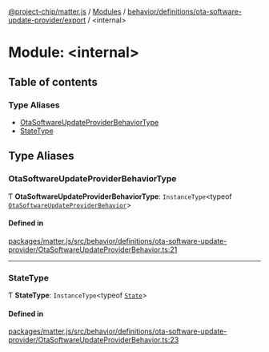 [@project-chip/matter.js](../README.md) / [Modules](../modules.md) / [behavior/definitions/ota-software-update-provider/export](behavior_definitions_ota_software_update_provider_export.md) / \<internal\>

# Module: \<internal\>

## Table of contents

### Type Aliases

- [OtaSoftwareUpdateProviderBehaviorType](behavior_definitions_ota_software_update_provider_export._internal_.md#otasoftwareupdateproviderbehaviortype)
- [StateType](behavior_definitions_ota_software_update_provider_export._internal_.md#statetype)

## Type Aliases

### OtaSoftwareUpdateProviderBehaviorType

Ƭ **OtaSoftwareUpdateProviderBehaviorType**: `InstanceType`\<typeof [`OtaSoftwareUpdateProviderBehavior`](behavior_definitions_ota_software_update_provider_export.md#otasoftwareupdateproviderbehavior)\>

#### Defined in

[packages/matter.js/src/behavior/definitions/ota-software-update-provider/OtaSoftwareUpdateProviderBehavior.ts:21](https://github.com/project-chip/matter.js/blob/2d9f2165d2672864fda3496a6d0d5f93597f82c6/packages/matter.js/src/behavior/definitions/ota-software-update-provider/OtaSoftwareUpdateProviderBehavior.ts#L21)

___

### StateType

Ƭ **StateType**: `InstanceType`\<typeof [`State`](../classes/behavior_definitions_ota_software_update_provider_export.OtaSoftwareUpdateProviderServer.md#state-1)\>

#### Defined in

[packages/matter.js/src/behavior/definitions/ota-software-update-provider/OtaSoftwareUpdateProviderBehavior.ts:23](https://github.com/project-chip/matter.js/blob/2d9f2165d2672864fda3496a6d0d5f93597f82c6/packages/matter.js/src/behavior/definitions/ota-software-update-provider/OtaSoftwareUpdateProviderBehavior.ts#L23)
